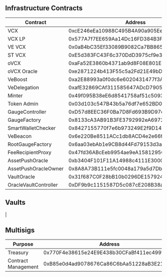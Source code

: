 ## Infrastructure Contracts
| Contract             | Address                                    | Owner                                      |
|----------------------|--------------------------------------------|--------------------------------------------|
| VCX                  | 0xcE246eEa10988C495B4A90a905Ee9237a0f91543 | 0xcE246eEa10988C495B4A90a905Ee9237a0f91543 |
| VCX LP               | 0x577A7f7EE659Aa14Dc16FD384B3F8078E23F1920 | 0x2C3B135cd7dc6C673b358BEF214843DAb3464278 |                                         
| VE VCX               | 0x0aB4bC35Ef33089B9082Ca7BB8657D7c4E819a1A | 0xB85e0d4ad9078676Ca86C6bAa51228aB3E21F5da |
| ST VCX               | 0xE5d383FC43F6c370DdD3975cf9e363Ad42367697 | none                                       |
| oVCX                 | 0xaFa52E3860b4371ab9d8F08E801E9EA1027C0CA2 | 0xB85e0d4ad9078676Ca86C6bAa51228aB3E21F5da |
| oVCX Oracle          | 0xe2871224b413F55c5a2Fd21E49bD63A52e339b03 | 0xB85e0d4ad9078676Ca86C6bAa51228aB3E21F5da |
| VeBoost              | 0xa2E88993a0f0dc6e6020431477f3A70c86109bBf | none                                       |
| VeDelegation         | 0xafE32869CAf311585647ADcD79050B83DbCF94C8 | 0xB85e0d4ad9078676Ca86C6bAa51228aB3E21F5da |
| Minter               | 0x49f095B38eE6d8541758af51c509332e7793D4b0 | none                                       |
| Token Admin          | 0x03d103c547B43b5a76df7e652BD0Bb61bE0BD70d | 0xB85e0d4ad9078676Ca86C6bAa51228aB3E21F5da |
| GaugeController      | 0xD57d8EEC36F0Ba7D8Fd693B9D97e02D8353EB1F4 | 0xB85e0d4ad9078676Ca86C6bAa51228aB3E21F5da |
| GaugeFactory         | 0x8133cA3AB91B3FE3792992eA69720Ca6d3A92163 | 0xB85e0d4ad9078676Ca86C6bAa51228aB3E21F5da |
| SmartWalletChecker   | 0x8427155770f7e6b973249E2f9D140a495aBE4f90 | 0xB85e0d4ad9078676Ca86C6bAa51228aB3E21F5da |
| VeBeacon             | 0x6e220Be8511ACc1db8ACD4e2e66f987CF7529Af6 | none                                       |
| RootGaugeFactory     | 0x6aa03ebAb1e9CB8d44Fd79153d3a258FFd48169A | 0xB85e0d4ad9078676Ca86C6bAa51228aB3E21F5da |
| FeeRecipientProxy    | 0x47fd36ABcEeb9954ae9eA1581295Ce9A8308655E | 0xB85e0d4ad9078676Ca86C6bAa51228aB3E21F5da |
| AssetPushOracle      | 0xb3404F101F11A14988c4111E30006972EdbB99aB | 0x8A8A73B111e5fc0048a179a5d7DbC3BcA08D1EF4 |
| AssetPushOracleOwner | 0x8A8A73B111e5fc0048a179a5d7DbC3BcA08D1EF4 | 0x2C3B135cd7dc6C673b358BEF214843DAb3464278 |
| VaultOracle          | 0x31f687C0F28bB10b0296DE15792407f6C0d62F5D | 0xDF9b9c1151587D5c087cE208B38aea5a68083110 |
| OracleVaultController| 0xDF9b9c1151587D5c087cE208B38aea5a68083110 | 0x2C3B135cd7dc6C673b358BEF214843DAb3464278 |


## Vaults
| 

## Multisigs

| Purpose             | Address                                    | Threshold | Owner                                      |
|---------------------|--------------------------------------------|-----------|--------------------------------------------|
| Treasury            | 0x770F4e38615e24E9E438b30CFaBf411ec499f9B6 | 3         |  0xD560005C85221ddd8446807CcBda4a44493a59e6,0xA5aEf04E03789AD15405D153a82D0b128c36988b,0x08A18882c04c2383043eC9C7007FbFDFBd0E5b28,0x7b6f5707BAE87d80c45d71C9128A3F63aa0f134a,0x49872B809d27baf36ad3c86720f3d40d45C7F859,0x28DABB7213A5338d99ab4A052a9c704a259f49A6,0xE9a17C00cC84fBF243B723d49A2Fd986AA598A51   |
| Contract Management | 0xB85e0d4ad9078676Ca86C6bAa51228aB3E21F5da | 2         |  0x2C3B135cd7dc6C673b358BEF214843DAb3464278,0xD560005C85221ddd8446807CcBda4a44493a59e6,0xA5aEf04E03789AD15405D153a82D0b128c36988b,0x08A18882c04c2383043eC9C7007FbFDFBd0E5b28,0x7b6f5707BAE87d80c45d71C9128A3F63aa0f134a,0x49872B809d27baf36ad3c86720f3d40d45C7F859,0x28DABB7213A5338d99ab4A052a9c704a259f49A6,0xE9a17C00cC84fBF243B723d49A2Fd986AA598A51                             |
